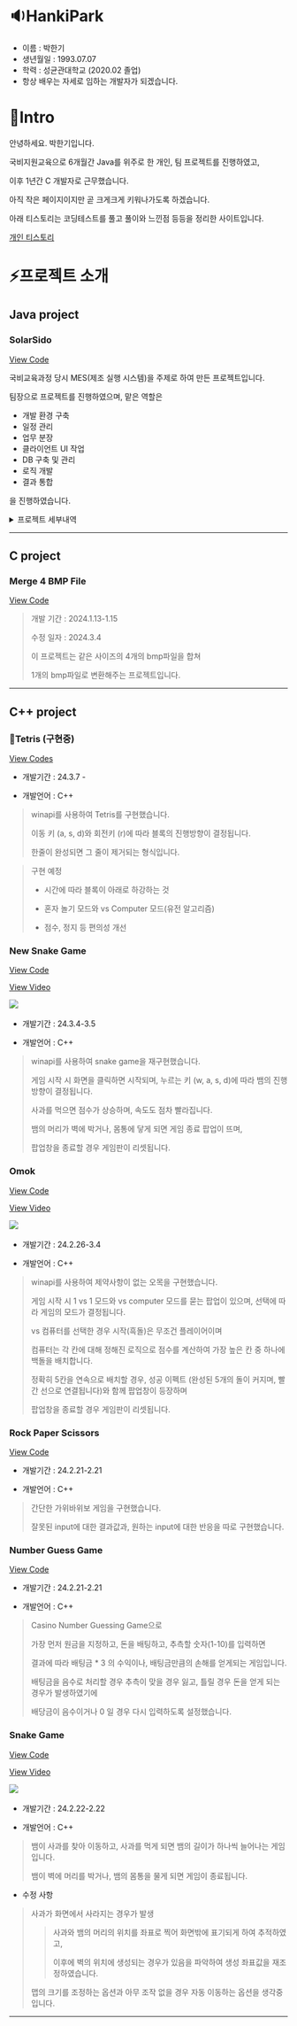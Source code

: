 
  
# 🔉HankiPark

- 이름 : 박한기
- 생년월일 : 1993.07.07
- 학력 : 성균관대학교 (2020.02 졸업)
- 항상 배우는 자세로 임하는 개발자가 되겠습니다.

# 🔨Intro

안녕하세요. 박한기입니다.

국비지원교육으로 6개월간 Java를 위주로 한 개인, 팀 프로젝트를 진행하였고,

이후 1년간 C 개발자로 근무했습니다.

아직 작은 페이지이지만 곧 크게크게 키워나가도록 하겠습니다.

아래 티스토리는 코딩테스트를 풀고 풀이와 느낀점 등등을 정리한 사이트입니다.
  
[개인 티스토리](https://hanki0724.tistory.com/)


# ⚡프로젝트 소개

## Java project

### SolarSido
[View Code](https://github.com/HankiPark/solarSido)


국비교육과정 당시 MES(제조 실행 시스템)을 주제로 하여 만든 프로젝트입니다.

팀장으로 프로젝트를 진행하였으며, 맡은 역할은 

  - 개발 환경 구축
  - 일정 관리
  - 업무 분장
  - 클라이언트 UI 작업
  - DB 구축 및 관리
  - 로직 개발
  - 결과 통합

을 진행하였습니다.

<details>
  <summary>프로젝트 세부내역</summary>

  ## 개발 일정
  21.12.27-22.2.17
  <details>
    <summary>상세</summary>
    <img src="/pic/개발일정.png" width="800px" height="600px" title="개발일정.png" alt="개발일정.png"></img>
  </details>
  

  ## 주 사용 기술

  > javascript, java
  > 
  > Oracle, eGovFrame
  

  ## 구현 상세

  ### 업무 흐름도

<img width="800px" alt="업무흐름도" src="https://github.com/HankiPark/portfolio/assets/89247586/55101bf9-6e7c-4d8d-b2f5-de38eaf32ccb">



  ### DB 구현(생산)

<img width="800px" alt="db생산" src="https://github.com/HankiPark/portfolio/assets/89247586/1ac770df-2e2b-493d-812f-a2172dde9d67">



  ### 화면 구현

  <img src="/pic/화면구현 예시.png" width="800px" height="600px" title="화면구현 예시.png" alt="화면구현 예시.png"></img>

  <img src="/pic/화면구현 예시2.png" width="800px" height="600px" title="화면구현 예시2.png" alt="화면구현 예시2.png"></img>


</details>


---



## C project

### Merge 4 BMP File

[View Code](https://github.com/HankiPark/MergeBMP)


  > 개발 기간 : 2024.1.13-1.15
> 
> 수정 일자 : 2024.3.4
>
  > 이 프로젝트는 같은 사이즈의 4개의 bmp파일을 합쳐
  >
  > 1개의 bmp파일로 변환해주는 프로젝트입니다.

---


## C++ project


### 🍒Tetris (구현중)

[View Codes](https://github.com/HankiPark/Tetris-Win32)

- 개발기간 : 24.3.7 -

- 개발언어 : C++

> winapi를 사용하여 Tetris를 구현했습니다.
>
> 이동 키 (a, s, d)와 회전키 (r)에 따라 블록의 진행방향이 결정됩니다.
>
> 한줄이 완성되면 그 줄이 제거되는 형식입니다.


> 구현 예정
>
> - 시간에 따라 블록이 아래로 하강하는 것
>
> - 혼자 놀기 모드와 vs Computer 모드(유전 알고리즘)
>
> - 점수, 정지 등 편의성 개선 




### New Snake Game

[View Code](https://github.com/HankiPark/Mini/blob/main/NewSnake.cpp)

[View Video](https://www.youtube.com/watch?v=esDoLWXBmeY)

<img src="https://github.com/HankiPark/portfolio/assets/89247586/5f7f02d0-eb34-4d81-b63c-d0a3a5aa9d84"> </img>

- 개발기간 : 24.3.4-3.5

- 개발언어 : C++

> winapi를 사용하여 snake game을 재구현했습니다.
>
> 게임 시작 시 화면을 클릭하면 시작되며, 누르는 키 (w, a, s, d)에 따라 뱀의 진행방향이 결정됩니다.
>
> 사과를 먹으면 점수가 상승하며, 속도도 점차 빨라집니다.
>
> 뱀의 머리가 벽에 박거나, 몸통에 닿게 되면 게임 종료 팝업이 뜨며,
>
> 팝업창을 종료할 경우 게임판이 리셋됩니다.


### Omok

[View Code](https://github.com/HankiPark/Mini/blob/main/Omok.cpp)

[View Video](https://www.youtube.com/shorts/7D92rjbNsmQ)

<img src="https://github.com/HankiPark/portfolio/assets/89247586/4542c500-428c-4ad4-998f-6a928265c962"> </img>

- 개발기간 : 24.2.26-3.4

- 개발언어 : C++

> winapi를 사용하여 제약사항이 없는 오목을 구현했습니다.
>
> 게임 시작 시 1 vs 1 모드와 vs computer 모드를 묻는 팝업이 있으며, 선택에 따라 게임의 모드가 결정됩니다.
>
> vs 컴퓨터를 선택한 경우 시작(흑돌)은 무조건 플레이어이며
>
> 컴퓨터는 각 칸에 대해 정해진 로직으로 점수를 계산하여 가장 높은 칸 중 하나에 백돌을 배치합니다.
>
> 정확히 5칸을 연속으로 배치할 경우, 성공 이펙트 (완성된 5개의 돌이 커지며, 빨간 선으로 연결됩니다)와 함께 팝업창이 등장하며
>
> 팝업창을 종료할 경우 게임판이 리셋됩니다.

### Rock Paper Scissors 

[View Code](https://github.com/HankiPark/Mini/blob/main/RockPaperScissors.cpp)

- 개발기간 : 24.2.21-2.21

- 개발언어 : C++
 
> 간단한 가위바위보 게임을 구현했습니다.
>
> 잘못된 input에 대한 결과값과, 원하는 input에 대한 반응을 따로 구현했습니다.


### Number Guess Game

[View Code](https://github.com/HankiPark/Mini/blob/main/NumberGuessGame.cpp)

- 개발기간 : 24.2.21-2.21

- 개발언어 : C++

> Casino Number Guessing Game으로
>
> 가장 먼저 원금을 지정하고, 돈을 배팅하고, 추측할 숫자(1-10)를 입력하면
>
> 결과에 따라 배팅금 * 3 의 수익이나, 배팅금만큼의 손해를 얻게되는 게임입니다.
>
> 배팅금을 음수로 처리할 경우 추측이 맞을 경우 잃고, 틀릴 경우 돈을 얻게 되는 경우가 발생하였기에
>
> 배당금이 음수이거나 0 일 경우 다시 입력하도록 설정했습니다.

### Snake Game

[View Code](https://github.com/HankiPark/Mini/blob/main/SnakeGame.cpp)

[View Video](https://www.youtube.com/shorts/5xOzTOC4hDk)

<img src="https://github.com/HankiPark/Mini/assets/89247586/88ef687f-ae1f-456a-8f76-bfb6fbf4fa51"> </img>

- 개발기간 : 24.2.22-2.22

- 개발언어 : C++

> 뱀이 사과를 찾아 이동하고, 사과를 먹게 되면 뱀의 길이가 하나씩 늘어나는 게임입니다.
>
> 뱀이 벽에 머리를 박거나, 뱀의 몸통을 물게 되면 게임이 종료됩니다.
>
 - 수정 사항

> 사과가 화면에서 사라지는 경우가 발생
> 
>> 사과와 뱀의 머리의 위치를 좌표로 찍어 화면밖에 표기되게 하여 추적하였고,
>> 
>> 이후에 벽의 위치에 생성되는 경우가 있음을 파악하여 생성 좌표값을 재조정하였습니다.
>>
> 맵의 크기를 조정하는 옵션과 아무 조작 없을 경우 자동 이동하는 옵션을 생각중입니다.




---


